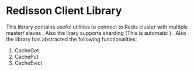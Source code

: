 # Redisson Client Library
   This library contains useful utilities to connect to Redis cluster with multiple master/ slaves . Also the lirary supports sharding (This is automatic ) . Also the library has abstracted the following functionalities:

   1. CacheGet
   2. CachePut
   3. CacheEvict
